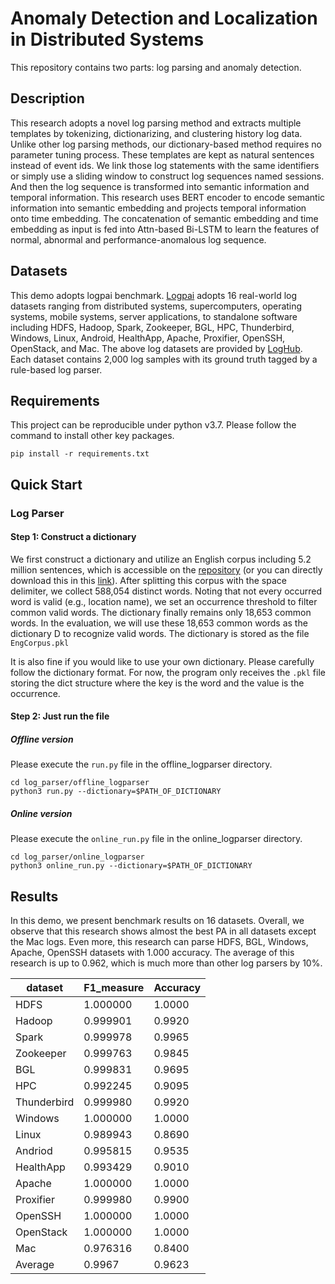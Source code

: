 # Anomaly Detection and Localization in Distributed Systems

This repository contains two parts: log parsing and anomaly detection.

## Description

This research adopts a novel log parsing method and extracts multiple templates by tokenizing, dictionarizing, and clustering history log data. Unlike other log parsing methods, our dictionary-based method requires no parameter tuning process. These templates are kept as natural sentences instead of event ids. We link those log statements with the same identifiers or simply use a sliding window to construct log sequences named sessions. And then the log sequence is transformed into semantic information and temporal information. This research uses BERT encoder to encode semantic information into semantic embedding and projects temporal information onto time embedding. The concatenation of semantic embedding and time embedding as input is fed into Attn-based Bi-LSTM to learn the features of normal, abnormal and performance-anomalous log sequence.

## Datasets

This demo adopts logpai benchmark. [Logpai](https://github.com/logpai/logparser) adopts 16 real-world log datasets ranging from distributed systems, supercomputers, operating systems, mobile systems, server applications, to standalone software including HDFS, Hadoop, Spark, Zookeeper, BGL, HPC, Thunderbird, Windows, Linux, Android, HealthApp, Apache, Proxifier, OpenSSH, OpenStack, and Mac. The above log datasets are provided by [LogHub](https://github.com/logpai/loghub). Each dataset contains 2,000 log samples with its ground truth tagged by a rule-based log parser.

## Requirements

This project can be reproducible under python v3.7. Please follow the command to install other key packages.

```
pip install -r requirements.txt
```

## Quick Start

### Log Parser

#### Step 1: Construct a dictionary

We first construct a dictionary and utilize an English corpus including 5.2 million sentences, which is accessible on the [repository](https://github.com/brightmart/nlp_chinese_corpus) (or you can directly download this in this [link](https://storage.googleapis.com/nlp_chinese_corpus/translation2019zh.zip)). After splitting this corpus with the space delimiter, we collect 588,054 distinct words. Noting that not every occurred word is valid (e.g., location name), we set an occurrence threshold to filter common valid words. The dictionary finally remains only 18,653 common words. In the evaluation, we will use these 18,653 common words as the dictionary D to recognize valid words. The dictionary is stored as the file `EngCorpus.pkl`

It is also fine if you would like to use your own dictionary. Please carefully follow the dictionary format. For now, the program only receives the `.pkl` file storing the dict structure where the key is the word and the value is the occurrence.

#### Step 2: Just run the file

##### Offline version

Please execute the `run.py` file in the offline_logparser directory.

```
cd log_parser/offline_logparser
python3 run.py --dictionary=$PATH_OF_DICTIONARY
```

##### Online version

Please execute the `online_run.py` file in the online_logparser directory.

```
cd log_parser/online_logparser
python3 online_run.py --dictionary=$PATH_OF_DICTIONARY
```

## Results

In this demo, we present benchmark results on 16 datasets. Overall, we observe that this research shows almost the best PA in all datasets except the Mac logs. Even more, this research can parse HDFS, BGL, Windows, Apache, OpenSSH datasets with 1.000 accuracy. The average of this research is up to 0.962, which is much more than other log parsers by 10%.

| dataset     | F1_measure | Accuracy |
| ----------- | ---------- | -------- |
| HDFS        | 1.000000   | 1.0000   |
| Hadoop      | 0.999901   | 0.9920   |
| Spark       | 0.999978   | 0.9965   |
| Zookeeper   | 0.999763   | 0.9845   |
| BGL         | 0.999831   | 0.9695   |
| HPC         | 0.992245   | 0.9095   |
| Thunderbird | 0.999980   | 0.9920   |
| Windows     | 1.000000   | 1.0000   |
| Linux       | 0.989943   | 0.8690   |
| Andriod     | 0.995815   | 0.9535   |
| HealthApp   | 0.993429   | 0.9010   |
| Apache      | 1.000000   | 1.0000   |
| Proxifier   | 0.999980   | 0.9900   |
| OpenSSH     | 1.000000   | 1.0000   |
| OpenStack   | 1.000000   | 1.0000   |
| Mac         | 0.976316   | 0.8400   |
| Average     | 0.9967     | 0.9623   |
